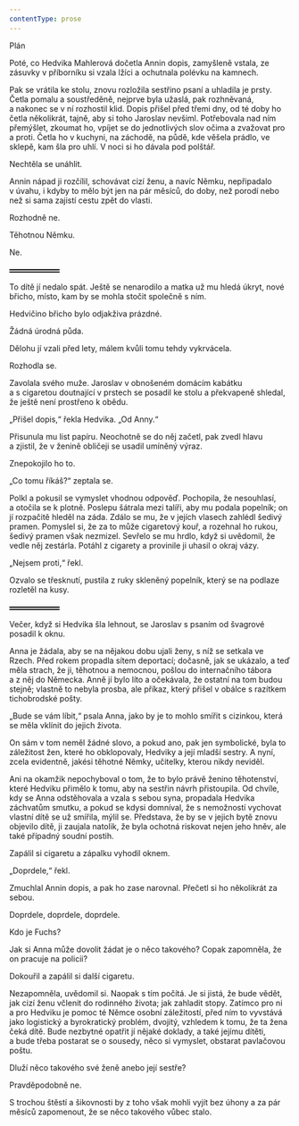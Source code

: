 ```yaml
---
contentType: prose
---
```


<section>

Plán

Poté, co Hedvika Mahlerová dočetla Annin dopis, zamyšleně vstala, ze zásuvky v příborníku si vzala lžíci a ochutnala polévku na kamnech.

Pak se vrátila ke stolu, znovu rozložila sestřino psaní a uhladila je prsty. Četla pomalu a soustředěně, nejprve byla užaslá, pak rozhněvaná, a nakonec se v ní rozhostil klid. Dopis přišel před třemi dny, od té doby ho četla několikrát, tajně, aby si toho Jaroslav nevšiml. Potřebovala nad ním přemýšlet, zkoumat ho, vpíjet se do jednotlivých slov očima a zvažovat pro a proti. Četla ho v kuchyni, na záchodě, na půdě, kde věšela prádlo, ve sklepě, kam šla pro uhlí. V noci si ho dávala pod polštář.

Nechtěla se unáhlit.

Annin nápad ji rozčílil, schovávat cizí ženu, a navíc Němku, nepřipadalo v úvahu, i kdyby to mělo být jen na pár měsíců, do doby, než porodí nebo než si sama zajistí cestu zpět do vlasti.

Rozhodně ne.

Těhotnou Němku.

Ne.

![divider.png](./resources/divider_opt.png)

To dítě jí nedalo spát. Ještě se nenarodilo a matka už mu hledá úkryt, nové břicho, místo, kam by se mohla stočit společně s ním.

Hedvičino břicho bylo odjakživa prázdné.

Žádná úrodná půda.

Dělohu jí vzali před lety, málem kvůli tomu tehdy vykrvácela.

Rozhodla se.

Zavolala svého muže. Jaroslav v obnošeném domácím kabátku a s cigaretou doutnající v prstech se posadil ke stolu a překvapeně shledal, že ještě není prostřeno k obědu.

„Přišel dopis,“ řekla Hedvika. „Od Anny.“

Přisunula mu list papíru. Neochotně se do něj začetl, pak zvedl hlavu a zjistil, že v ženině obličeji se usadil umíněný výraz.

Znepokojilo ho to.

„Co tomu říkáš?“ zeptala se.

Polkl a pokusil se vymyslet vhodnou odpověď. Pochopila, že nesouhlasí, a otočila se k plotně. Poslepu šátrala mezi talíři, aby mu podala popelník; on jí rozpačitě hleděl na záda. Zdálo se mu, že v jejích vlasech zahlédl šedivý pramen. Pomyslel si, že za to může cigaretový kouř, a rozehnal ho rukou, šedivý pramen však nezmizel. Sevřelo se mu hrdlo, když si uvědomil, že vedle něj zestárla. Potáhl z cigarety a provinile ji uhasil o okraj vázy.

„Nejsem proti,“ řekl.

Ozvalo se třesknutí, pustila z ruky skleněný popelník, který se na podlaze rozletěl na kusy.

![divider.png](./resources/divider_opt.png)

Večer, když si Hedvika šla lehnout, se Jaroslav s psaním od švagrové posadil k oknu.

Anna je žádala, aby se na nějakou dobu ujali ženy, s níž se setkala ve Rzech. Před rokem propadla sítem deportací; dočasně, jak se ukázalo, a teď měla strach, že ji, těhotnou a nemocnou, pošlou do internačního tábora a z něj do Německa. Anně jí bylo líto a očekávala, že ostatní na tom budou stejně; vlastně to nebyla prosba, ale příkaz, který přišel v obálce s razítkem tichobrodské pošty.

„Bude se vám líbit,“ psala Anna, jako by je to mohlo smířit s cizinkou, která se měla vklínit do jejich života.

On sám v tom neměl žádné slovo, a pokud ano, pak jen symbolické, byla to záležitost žen, které ho obklopovaly, Hedviky a její mladší sestry. A nyní, zcela evidentně, jakési těhotné Němky, učitelky, kterou nikdy neviděl.

Ani na okamžik nepochyboval o tom, že to bylo právě ženino těhotenství, které Hedviku přimělo k tomu, aby na sestřin návrh přistoupila. Od chvíle, kdy se Anna odstěhovala a vzala s sebou syna, propadala Hedvika záchvatům smutku, a pokud se kdysi domníval, že s nemožností vychovat vlastní dítě se už smířila, mýlil se. Představa, že by se v jejich bytě znovu objevilo dítě, ji zaujala natolik, že byla ochotná riskovat nejen jeho hněv, ale také případný soudní postih.

Zapálil si cigaretu a zápalku vyhodil oknem.

„Doprdele,“ řekl.

Zmuchlal Annin dopis, a pak ho zase narovnal. Přečetl si ho několikrát za sebou.

Doprdele, doprdele, doprdele.

Kdo je Fuchs?

Jak si Anna může dovolit žádat je o něco takového? Copak zapomněla, že on pracuje na policii?

Dokouřil a zapálil si další cigaretu.

Nezapomněla, uvědomil si. Naopak s tím počítá. Je si jistá, že bude vědět, jak cizí ženu včlenit do rodinného života; jak zahladit stopy. Zatímco pro ni a pro Hedviku je pomoc té Němce osobní záležitostí, před ním to vyvstává jako logistický a byrokratický problém, dvojitý, vzhledem k tomu, že ta žena čeká dítě. Bude nezbytné opatřit jí nějaké doklady, a také jejímu dítěti, a bude třeba postarat se o sousedy, něco si vymyslet, obstarat pavlačovou poštu.

Dluží něco takového své ženě anebo její sestře?

Pravděpodobně ne.

S trochou štěstí a šikovnosti by z toho však mohli vyjít bez úhony a za pár měsíců zapomenout, že se něco takového vůbec stalo.

</section>
